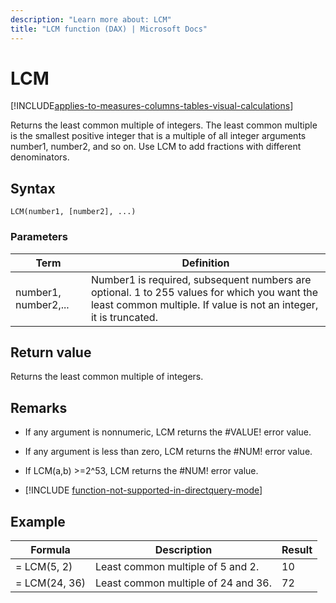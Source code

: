 ```yaml
---
description: "Learn more about: LCM"
title: "LCM function (DAX) | Microsoft Docs"
---
```

# LCM

[!INCLUDE[applies-to-measures-columns-tables-visual-calculations](includes/applies-to-measures-columns-tables-visual-calculations.md)]

Returns the least common multiple of integers. The least common multiple is the smallest positive integer that is a multiple of all integer arguments number1, number2, and so on. Use LCM to add fractions with different denominators.  
  
## Syntax  
  
```dax
LCM(number1, [number2], ...)  
```
  
### Parameters  
  
|Term|Definition|  
|--------|--------------|  
|number1, number2,...|Number1 is required, subsequent numbers are optional. 1 to 255 values for which you want the least common multiple. If value is not an integer, it is truncated.|  
  
## Return value

Returns the least common multiple of integers.  
  
## Remarks

- If any argument is nonnumeric, LCM returns the #VALUE! error value.  
  
- If any argument is less than zero, LCM returns the #NUM! error value.  
  
- If LCM(a,b) &gt;=2^53, LCM returns the #NUM! error value.  

- [!INCLUDE [function-not-supported-in-directquery-mode](includes/function-not-supported-in-directquery-mode.md)]

## Example  
  
|Formula|Description|Result|  
|-----------|---------------|----------|  
|= LCM(5, 2)|Least common multiple of 5 and 2.|10|  
|= LCM(24, 36)|Least common multiple of 24 and 36.|72|  
